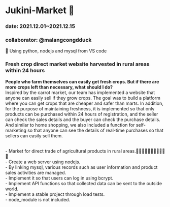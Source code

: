 # Jukini-Market 🥒
### date: 2021.12.01~2021.12.15
### collaborator: @malangcongdduck </br>
🕋 Using python, nodejs and mysql from VS code </br>

### <strong>Fresh crop direct market website harvested in rural areas within 24 hours</strong>
<p>
  <strong>People who farm themselves can easily get fresh crops. But if there are more crops left than necessary, what should I do?</strong></br>
  Inspired by the carrot market, our team has implemented a website that anyone can easily sell if they grow crops. The goal was to build a platform where you can get  crops that are cheaper and safer than marts. In addition, for the purpose of maintaining freshness, it is implemented so that only products can be purchased within 24  hours of registration, and the seller can check the sales details and the buyer can check the purchase details. And similar to home shopping, we also included a function for self-marketing so that anyone can see the details of real-time purchases so that sellers can easily sell them.
</p>
</br>
- Market for direct trade of agricultural products in rural areas.🍇🍊🍐🍎🥒🥬🌽🥔🥕🧅🧄</br>
- Create a web server using nodejs.</br>
- By linking mysql, various records such as user information and product sales activities are managed.</br>
- Implement it so that users can log in using bcrypt.</br>
- Implement API functions so that collected data can be sent to the outside world.</br>
- Implement a stable project through load tests.</br>
- node_module is not included.</br>
